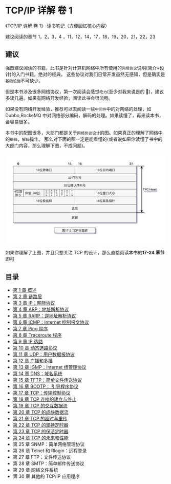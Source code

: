 # TCP/IP 详解 卷 1

《TCP/IP 详解 卷 1》 读书笔记（方便回忆核心内容）

建议阅读的章节 1，2，3，4 ，11，12，14，17，18，19，20，21，22，23

## 建议

强烈建议阅读的书籍，此书是针对计算机网络中所有使用的`网络协议`说明(简介+设计)的入门书籍，绝对的经典。
这些协议对我们日常开发虽然无感知，但是确实是`基础设施`不可缺少。

但是本书涉及很多网络协议，第一次阅读会感觉`吃力`(至少对我来说是的 🐶)，建议多读几遍。如果有网络开发经验，阅读此书会很流畅。

如果没有网络开发经验，推荐可以去阅读一些`中间件`中的对网络的处理，如 Dubbo,RockeMQ 中对网络部分编码，解码的处理。如果读懂了，再来读本书，会容易很多。

本书中的配图很多，大部门都是关于`网络协议设计`的图。如果真正的理解了网络中的`编码`，`解码`操作。
那么对下面的图一定是能看懂的(或者说如果你读懂了书中的大部门内容，那么理解下图，不成问题)。

![TCP-IP-17-2.png](./images/TCP-IP-17-2.png)

如果你理解了上图，并且只想关注 TCP 的设计，那么直接阅读本书的**17-24 章节**即可

## 目录

- [第 1 章 概述](chapter-01.md)
- [第 2 章 链路层](chapter-02.md)
- [第 3 章 IP：网际协议](chapter-03.md)
- [第 4 章 ARP：地址解析协议](chapter-04.md)
- [第 5 章 RARP：逆地址解析协议](chapter-05.md)
- [第 6 章 ICMP：Internet 控制报文协议](chapter-06.md)
- [第 7 章 Ping 程序](chapter-07.md)
- [第 8 章 Traceroute 程序](chapter-08.md)
- [第 9 章 IP 选路](chapter-08.md)
- [第 10 章 动态选路协议](chapter-10.md)
- [第 11 章 UDP：用户数据报协议](chapter-11.md)
- [第 12 章 广播和多播](chapter-12.md)
- [第 13 章 IGMP：Internet 组管理协议](chapter-13.md)
- [第 14 章 DNS：域名系统](chapter-14.md)
- [第 15 章 TFTP：简单文件传送协议](chapter-15.md)
- [第 16 章 BOOTP： 引导程序协议](chapter-16.md)
- [第 17 章 TCP：传输控制协议](chapter-17.md)
- [第 18 章 TCP 连接的建立与终止](chapter-18.md)
- [第 19 章 TCP 的交互数据流](chapter-19.md)
- [第 20 章 TCP 的成块数据流](chapter-20.md)
- [第 21 章 TCP 的超时与重传](chapter-21.md)
- [第 22 章 TCP 的坚持定时器](chapter-22.md)
- [第 23 章 TCP 的保活定时器](chapter-23.md)
- [第 24 章 TCP 的未来和性能](chapter-24.md)
- 第 25 章 SNMP：简单网络管理协议
- 第 26 章 Telnet 和 Rlogin：远程登录
- 第 27 章 FTP：文件传送协议
- 第 28 章 SMTP：简单邮件传送协议
- 第 29 章 网络文件系统
- 第 30 章 其他的 TCP/IP 应用程序
